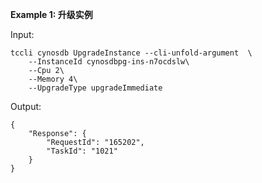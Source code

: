 **Example 1: 升级实例**



Input: 

```
tccli cynosdb UpgradeInstance --cli-unfold-argument  \
    --InstanceId cynosdbpg-ins-n7ocdslw\
    --Cpu 2\
    --Memory 4\
    --UpgradeType upgradeImmediate
```

Output: 
```
{
    "Response": {
        "RequestId": "165202",
        "TaskId": "1021"
    }
}
```


